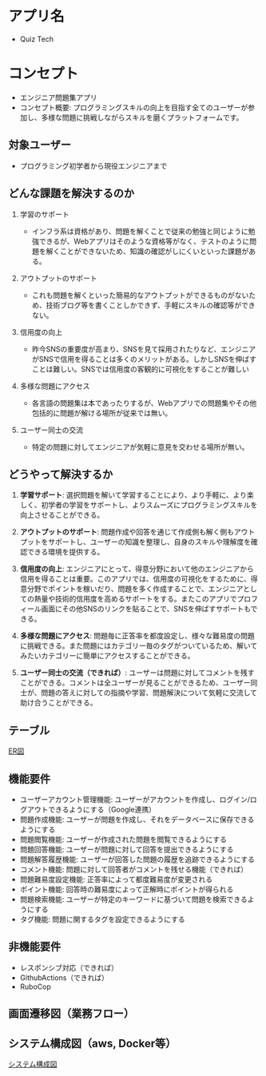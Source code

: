 # アプリ名
- Quiz Tech
# コンセプト
- エンジニア問題集アプリ
- コンセプト概要: プログラミングスキルの向上を目指す全てのユーザーが参加し、多様な問題に挑戦しながらスキルを磨くプラットフォームです。
## 対象ユーザー
- プログラミング初学者から現役エンジニアまで
## どんな課題を解決するのか

1. 学習のサポート
   - インフラ系は資格があり、問題を解くことで従来の勉強と同じように勉強できるが、Webアプリはそのような資格等がなく、テストのように問題を解くことができないため、知識の確認がしにくいといった課題がある。
  
2. アウトプットのサポート
   - これも問題を解くといった簡易的なアウトプットができるものがないため、技術ブログ等を書くことしかできず、手軽にスキルの確認等ができない。

3. 信用度の向上
   - 昨今SNSの重要度が高まり、SNSを見て採用されたりなど、エンジニアがSNSで信用を得ることは多くのメリットがある。しかしSNSを伸ばすことは難しい。SNSでは信用度の客観的に可視化をすることが難しい

4. 多様な問題にアクセス
   - 各言語の問題集は本であったりするが、Webアプリでの問題集やその他包括的に問題が解ける場所が従来では無い。

5. ユーザー同士の交流
   - 特定の問題に対してエンジニアが気軽に意見を交わせる場所が無い。
## どうやって解決するか

1. **学習サポート**: 選択問題を解いて学習することにより、より手軽に、より楽しく、初学者の学習をサポートし、よりスムーズにプログラミングスキルを向上させることができる。

2. **アウトプットのサポート**: 問題作成や回答を通じて作成側も解く側もアウトプットをサポートし、ユーザーの知識を整理し、自身のスキルや理解度を確認できる環境を提供する。

3. **信用度の向上**: エンジニアにとって、得意分野において他のエンジニアから信用を得ることは重要。このアプリでは、信用度の可視化をするために、得意分野でポイントを稼いだり、問題を多く作成することで、エンジニアとしての熱量や技術的信用度を高めるサポートをする。またこのアプリでプロフィール画面にその他SNSのリンクを貼ることで、SNSを伸ばすサポートもできる。

4. **多様な問題にアクセス**: 問題毎に正答率を都度設定し、様々な難易度の問題に挑戦できる。また問題にはカテゴリー毎のタグがついているため、解いてみたいカテゴリーに簡単にアクセスすることができる。

5. **ユーザー同士の交流（できれば）**: ユーザーは問題に対してコメントを残すことができる。コメントは全ユーザーが見ることができるため、ユーザー同士が、問題の答えに対しての指摘や学習、問題解決について気軽に交流して助け合うことができる。

## テーブル
[ER図](https://github.com/peterdo415/original_product/blob/main/Documents/table.md)
## 機能要件
- ユーザーアカウント管理機能: ユーザーがアカウントを作成し、ログイン/ログアウトできるようにする（Google連携）
- 問題作成機能: ユーザーが問題を作成し、それをデータベースに保存できるようにする
- 問題閲覧機能: ユーザーが作成された問題を閲覧できるようにする
- 問題回答機能: ユーザーが問題に対して回答を提出できるようにする
- 問題解答履歴機能: ユーザーが回答した問題の履歴を追跡できるようにする
- コメント機能: 問題に対して回答者がコメントを残せる機能（できれば）
- 問題難易度設定機能: 正答率によって都度難易度が変更される
- ポイント機能: 回答時の難易度によって正解時にポイントが得られる
- 問題検索機能: ユーザーが特定のキーワードに基づいて問題を検索できるようにする
- タグ機能: 問題に関するタグを設定できるようにする
## 非機能要件
- レスポンシブ対応（できれば）
- GithubActions（できれば）
- RuboCop
## 画面遷移図（業務フロー）

## システム構成図（aws, Docker等）
[システム構成図](https://github.com/peterdo415/original_product/blob/main/Documents/%E3%82%B7%E3%82%B9%E3%83%86%E3%83%A0%E6%A7%8B%E6%88%90%E5%9B%B3.png)